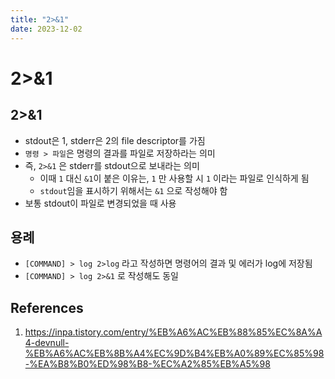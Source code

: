 ```yaml
---
title: "2>&1"
date: 2023-12-02
---
```


# 2>&1

## 2>&1

- stdout은 1, stderr은 2의 file descriptor를 가짐
- `명령 > 파일`은 명령의 결과를 파일로 저장하라는 의미
- 즉, `2>&1` 은 stderr를 stdout으로 보내라는 의미
  - 이때 `1` 대신 `&1`이 붙은 이유는, `1` 만 사용할 시 `1` 이라는 파일로 인식하게 됨
  - `stdout`임을 표시하기 위해서는 `&1` 으로 작성해야 함
- 보통 stdout이 파일로 변경되었을 때 사용

## 용례

- `[COMMAND] > log 2>log` 라고 작성하면 명령어의 결과 및 에러가 log에 저장됨
- `[COMMAND] > log 2>&1` 로 작성해도 동일

## References

1. https://inpa.tistory.com/entry/%EB%A6%AC%EB%88%85%EC%8A%A4-devnull-%EB%A6%AC%EB%8B%A4%EC%9D%B4%EB%A0%89%EC%85%98-%EA%B8%B0%ED%98%B8-%EC%A2%85%EB%A5%98
